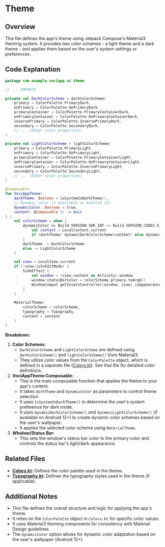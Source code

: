 # Theme

## Overview

This file defines the app's theme using Jetpack Compose's Material3 theming system. It provides two color schemes - a light theme and a dark theme - and applies them based on the user's system settings or preferences.

## Code Explanation

```kotlin
package com.example.vociapp.ui.theme

// ... IMPORTS

private val DarkColorScheme = darkColorScheme(
    primary = ColorPalette.PrimaryDark,
    onPrimary = ColorPalette.OnPrimaryDark,
    primaryContainer = ColorPalette.PrimaryContainerDark,
    onPrimaryContainer = ColorPalette.OnPrimaryContainerDark,
    inversePrimary = ColorPalette.InversePrimaryDark,
    secondary = ColorPalette.SecondaryDark,
    // ... (Other color properties)
)

private val LightColorScheme = lightColorScheme(
    primary = ColorPalette.PrimaryLight,
    onPrimary = ColorPalette.OnPrimaryLight,
    primaryContainer = ColorPalette.PrimaryContainerLight,
    onPrimaryContainer = ColorPalette.OnPrimaryContainerLight,
    inversePrimary = ColorPalette.InversePrimaryLight,
    secondary = ColorPalette.SecondaryLight,
    // ... (Other color properties)
)

@Composable
fun VociAppTheme(
    darkTheme: Boolean = isSystemInDarkTheme(),
    // Dynamic color is available on Android 12+
    dynamicColor: Boolean = true,
    content: @Composable () -> Unit
) {
    val colorScheme = when {
        dynamicColor && Build.VERSION.SDK_INT >= Build.VERSION_CODES.S -> {
            val context = LocalContext.current
            if (darkTheme) dynamicDarkColorScheme(context) else dynamicLightColorScheme(context)
        }
        darkTheme -> DarkColorScheme
        else -> LightColorScheme
    }

    val view = LocalView.current
    if (!view.isInEditMode) {
        SideEffect {
            val window = (view.context as Activity).window
            window.statusBarColor = colorScheme.primary.toArgb()
            WindowCompat.getInsetsController(window, view).isAppearanceLightStatusBars = darkTheme
        }
    }

    MaterialTheme(
        colorScheme = colorScheme,
        typography = Typography,
        content = content
    )
}
```

**Breakdown:**

1. **Color Schemes:**
   - `DarkColorScheme` and `LightColorScheme` are defined using `darkColorScheme()` and `lightColorScheme()` from Material3.
   - They utilize color values from the `ColorPalette` object, which is defined in a separate file ([Colors.kt](./colors/Colors.kt)). See that file for detailed color definitions.
2. **VociAppTheme Composable:**
   - This is the main composable function that applies the theme to your app's content.
   - It takes `darkTheme` and `dynamicColor` as parameters to control theme selection.
   - It uses `isSystemInDarkTheme()` to determine the user's system preference for dark mode.
   - It uses `dynamicDarkColorScheme()` and `dynamicLightColorScheme()` (if available on Android 12+) to create dynamic color schemes based on the user's wallpaper.
   - It applies the selected color scheme using `MaterialTheme`.
3. **Window/Status Bar:**
   - This sets the window's status bar color to the primary color and controls the status bar's light/dark appearance.

## Related Files

- **[Colors.kt](./colors/Colors.kt):** Defines the color palette used in the theme.
- **[Typography.kt](./Typography.kt):** Defines the typography styles used in the theme (if applicable).

## Additional Notes

- This file defines the overall structure and logic for applying the app's theme.
- It relies on the `ColorPalette` object in `Colors.kt` for specific color values.
- It uses Material3 theming components for consistency with Material Design guidelines.
- The `dynamicColor` option allows for dynamic color adaptation based on the user's wallpaper (Android 12+).
